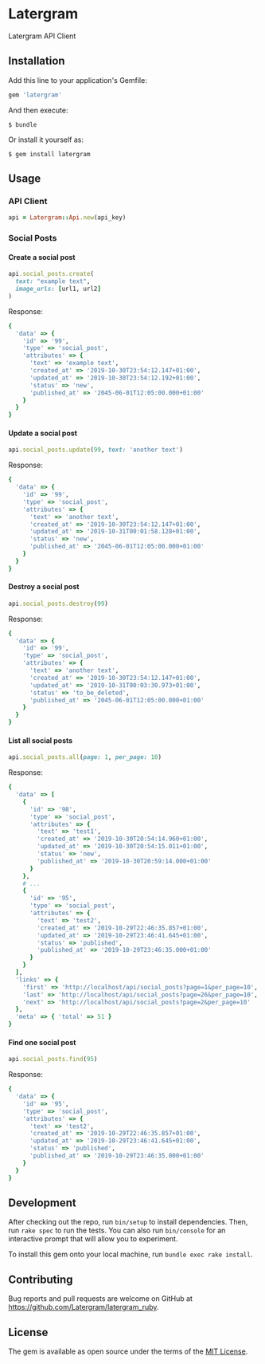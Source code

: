 # Latergram

Latergram API Client

## Installation

Add this line to your application's Gemfile:

```ruby
gem 'latergram'
```

And then execute:

    $ bundle

Or install it yourself as:

    $ gem install latergram

## Usage

### API Client

```ruby
api = Latergram::Api.new(api_key)
```

### Social Posts

#### Create a social post

```ruby
api.social_posts.create(
  text: "example text",
  image_urls: [url1, url2]
)
```

Response:

```ruby
{
  'data' => {
    'id' => '99',
    'type' => 'social_post',
    'attributes' => {
      'text' => 'example text',
      'created_at' => '2019-10-30T23:54:12.147+01:00',
      'updated_at' => '2019-10-30T23:54:12.192+01:00',
      'status' => 'new',
      'published_at' => '2045-06-01T12:05:00.000+01:00'
    }
  }
}
```

#### Update a social post

```ruby
api.social_posts.update(99, text: 'another text')
```

Response:

```ruby
{
  'data' => {
    'id' => '99',
    'type' => 'social_post',
    'attributes' => {
      'text' => 'another text',
      'created_at' => '2019-10-30T23:54:12.147+01:00',
      'updated_at' => '2019-10-31T00:01:58.128+01:00',
      'status' => 'new',
      'published_at' => '2045-06-01T12:05:00.000+01:00'
    }
  }
}
```

#### Destroy a social post

```ruby
api.social_posts.destroy(99)
```

Response:

```ruby
{
  'data' => {
    'id' => '99',
    'type' => 'social_post',
    'attributes' => {
      'text' => 'another text',
      'created_at' => '2019-10-30T23:54:12.147+01:00',
      'updated_at' => '2019-10-31T00:03:30.973+01:00',
      'status' => 'to_be_deleted',
      'published_at' => '2045-06-01T12:05:00.000+01:00'
    }
  }
}
```

#### List all social posts

```ruby
api.social_posts.all(page: 1, per_page: 10)
```

Response:

```ruby
{
  'data' => [
    {
      'id' => '98',
      'type' => 'social_post',
      'attributes' => {
        'text' => 'test1',
        'created_at' => '2019-10-30T20:54:14.960+01:00',
        'updated_at' => '2019-10-30T20:54:15.011+01:00',
        'status' => 'new',
        'published_at' => '2019-10-30T20:59:14.000+01:00'
      }
    },
    # ...
    {
      'id' => '95',
      'type' => 'social_post',
      'attributes' => {
        'text' => 'test2',
        'created_at' => '2019-10-29T22:46:35.857+01:00',
        'updated_at' => '2019-10-29T23:46:41.645+01:00',
        'status' => 'published',
        'published_at' => '2019-10-29T23:46:35.000+01:00'
      }
    }
  ],
  'links' => {
    'first' => 'http://localhost/api/social_posts?page=1&per_page=10',
    'last' => 'http://localhost/api/social_posts?page=26&per_page=10',
    'next' => 'http://localhost/api/social_posts?page=2&per_page=10'
  },
  'meta' => { 'total' => 51 }
}
```

#### Find one social post

```ruby
api.social_posts.find(95)
```

Response:

```ruby
{
  'data' => {
    'id' => '95',
    'type' => 'social_post',
    'attributes' => {
      'text' => 'test2',
      'created_at' => '2019-10-29T22:46:35.857+01:00',
      'updated_at' => '2019-10-29T23:46:41.645+01:00',
      'status' => 'published',
      'published_at' => '2019-10-29T23:46:35.000+01:00'
    }
  }
}
```

## Development

After checking out the repo, run `bin/setup` to install dependencies. Then, run `rake spec` to run the tests. You can also run `bin/console` for an interactive prompt that will allow you to experiment.

To install this gem onto your local machine, run `bundle exec rake install`.

## Contributing

Bug reports and pull requests are welcome on GitHub at https://github.com/Latergram/latergram_ruby.

## License

The gem is available as open source under the terms of the [MIT License](https://opensource.org/licenses/MIT).
